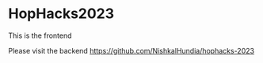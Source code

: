 # HopHacks2023

This is the frontend

Please visit the backend
https://github.com/NishkalHundia/hophacks-2023

